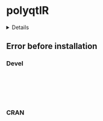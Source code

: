 # polyqtlR

<details>

* Version: 
* GitHub: https://github.com/mmollina/MAPpoly
* Source code: NA
* Number of recursive dependencies: 0

</details>

## Error before installation

### Devel

```






```
### CRAN

```






```
